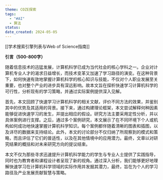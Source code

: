 ```yaml
---
theme: COZE探索
tags:
  - "#AI"
  - 算法
status: 
date_created: 2024-05-05
---
```

[[学术搜索引擎列表与Web of Science指南]]

**引言（500-800字）**


随着信息技术的迅猛发展，计算机科学已成为当代社会的核心学科之一。企业对计算机专业人才的渴求日益增长，而技术变革又加速了学习路径的演变。在这种背景下，如何快速有效地掌握计算机科学的核心知识与技能，不仅对个人职业发展至关重要，也对整个产业的进步具有深远影响。故本文旨在探析快速学习计算机科学的可行性，分析现有的学习策略，并通过实际案例提供深入见解。

  

首先，本文回顾了快速学习计算机科学的相关文献，评价不同方法的效果，并鉴别其中的优势及其适用的背景。接下来，通过构建理论框架，本文尝试解释何种因素能够促进快速学习的发生，并提出相应的假设。研究方法主要采用定性分析，并以具体案例进行支撑。之后，通过多个案例研究，本文展示了在不同环境下个人或机构如何成功地快速掌握计算机科学知识。每个案例都伴随着清晰的图表和插图，以及详尽的数据来支持结论。此外，本文的讨论部分不仅归纳了所观察到的模式和策略，而且评估了它们的普适性，以及在其他情境中的应用潜力。最终，文章以对研究结果的概括和对未来研究方向的提议结束。

  

本文不仅为那些寻求迅速提升计算机科学能力的学生与专业人士提供了实践指导，同时也为教育者和课程设计者呈现了新的视角。通过深入分析，我们能够更好地理解快速学习在计算机科学领域的实际作用并发掘其潜力，最终，旨在为个人的学习路径及产业发展贡献智慧与策略。

